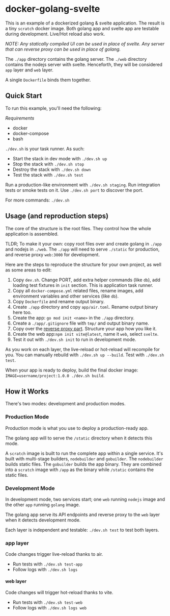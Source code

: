 # docker-golang-svelte

This is an example of a dockerized golang & svelte application. The result is a tiny `scratch` docker image. Both golang app and svelte app are testable during development. Live/Hot reload also work.

*NOTE: Any statically compiled UI can be used in place of svelte. Any server that can reverse proxy can be used in place of golang.*

The `./app` directory contains the golang server. The `./web` directory contains the nodejs server with svelte. Henceforth, they will be considered `app` layer and `web` layer.

A single `Dockerfile` binds them together.


Quick Start
-----------

To run this example, you'll need the following:

*Requirements*

- docker
- docker-compose
- bash

`./dev.sh` is your task runner. As such:

- Start the stack in dev mode with `./dev.sh up`
- Stop the stack with `./dev.sh stop`
- Destroy the stack with `./dev.sh down`
- Test the stack with `./dev.sh test`

Run a production-like environment with `./dev.sh staging`. Run integration tests or smoke tests on it. Use `./dev.sh port` to discover the port.

For more commands: `./dev.sh`

Usage (and reproduction steps)
------------------------------

The core of the structure is the root files. They control how the whole application is assembled.

TLDR; To make it your own: copy root files over and create golang in `./app` and nodejs in `./web`. The `./app` will need to serve `./static` for production, and reverse proxy `web:3000` for development.

Here are the steps to reproduce the structure for your own project, as well as some areas to edit:

1. Copy `dev.sh`. Change PORT, add extra helper commands (like `db`), add loading test fixtures in `init` section. This is application task runner.
2. Copy all `docker-compose.yml` related files, rename images, add environment variables and other services (like `db`).
3. Copy `Dockerfile` and rename output binary.
4. Create `./app` directory and copy `app/air.toml`. Rename output binary here too.
5. Create the app: `go mod init <name>` in the `./app` directory.
6. Create a `./app/.gitignore` file with `tmp/` and output binary name.
7. Copy over the [reverse proxy part](./app/main.go). Structure your app how you like it.
8. Create the web app:`npm init vite@latest`, name it `web`, select `svelte`.
9. Test it out with `./dev.sh init` to run in development mode.

As you work on each layer, the live-reload or hot-reload will recompile for you. You can manually rebuild with `./dev.sh up --build`. Test with `./dev.sh test`.

When your app is ready to deploy, build the final docker image: `IMAGE=username/project:1.0.0 ./dev.sh build`.


How it Works
------------

There's two modes: development and production modes.

### Production Mode

Production mode is what you use to deploy a production-ready app.

The golang app will to serve the `/static` directory when it detects this mode.

A `scratch` image is built to run the complete app within a single service. It's built with multi-stage builders, `nodebuilder` and `gobuilder`. The `nodebuilder` builds static files. The `gobuilder` builds the app binary. They are combined into a `scratch` image with `/app` as the binary while `/static` contains the static files.

### Development Mode

In development mode, two services start; one `web` running `nodejs` image and the other `app` running `golang` image.

The golang app serve its API endpoints and reverse proxy to the `web` layer when it detects development mode.

Each layer is independent and testable: `./dev.sh test` to test both layers.

### app layer

Code changes trigger live-reload thanks to air.

- Run tests with `./dev.sh test-app`
- Follow logs with `./dev.sh logs`

#### web layer

Code changes will trigger hot-reload thanks to vite.

- Run tests with `./dev.sh test-web`
- Follow logs with `./dev.sh logs web`
